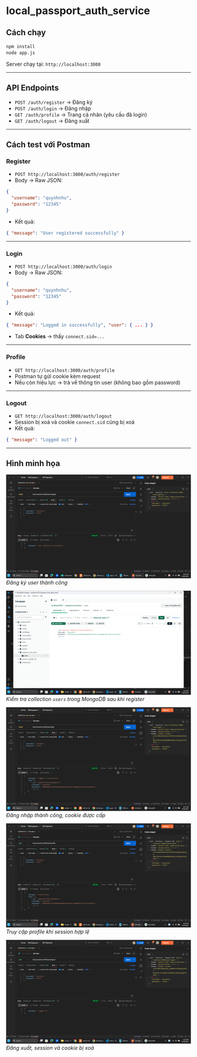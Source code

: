 # local_passport_auth_service

## Cách chạy

```bash
npm install
node app.js
```

Server chạy tại: `http://localhost:3000`

---

## API Endpoints

* `POST /auth/register` → Đăng ký
* `POST /auth/login` → Đăng nhập
* `GET /auth/profile` → Trang cá nhân (yêu cầu đã login)
* `GET /auth/logout` → Đăng xuất

---

## Cách test với Postman

### Register

* `POST http://localhost:3000/auth/register`
* Body → Raw JSON:

```json
{
  "username": "quynhnhu",
  "password": "12345"
}
```

* Kết quả:

```json
{ "message": "User registered successfully" }
```

---

### Login

* `POST http://localhost:3000/auth/login`
* Body → Raw JSON:

```json
{
  "username": "quynhnhu",
  "password": "12345"
}
```

* Kết quả:

```json
{ "message": "Logged in successfully", "user": { ... } }
```

* Tab **Cookies** → thấy `connect.sid=...`

---

### Profile

* `GET http://localhost:3000/auth/profile`
* Postman tự gửi cookie kèm request
* Nếu còn hiệu lực → trả về thông tin user (không bao gồm password)

---

### Logout

* `GET http://localhost:3000/auth/logout`
* Session bị xoá và cookie `connect.sid` cũng bị xoá
* Kết quả:

```json
{ "message": "Logged out" }
```

---

## Hình minh họa

![Register](public/results/register.png)
*Đăng ký user thành công*

![Register - mongo users](public/results/register_mongo_users.png)
*Kiểm tra collection `users` trong MongoDB sau khi register*

![Login](public/results/login.png)
*Đăng nhập thành công, cookie được cấp*

![Profile](public/results/profile.png)
*Truy cập profile khi session hợp lệ*

![Logout](public/results/logout.png)
*Đăng xuất, session và cookie bị xoá*

